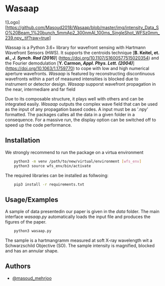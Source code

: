 
# Wasaap


![Logo][https://github.com/Masoud2018/Wasaap/blob/master/img/intensity_Data_SO%20Beam_1%20bunch_5mmAp2_300nmAl_100ms_SingleShot_WFSz0mm_239.npy_.tif?raw=true]


Wassap is a Python 3.6+ library for wavefront sensing with 
Hartmann Wavefront Sensors (HWS). It supports the centroids technique
[**B. Keitel, et. al., _J. Synch. Rad (2016)_**] (https://doi.org/10.1107/S1600577515020354) and 
the Fourier demodulation [**Y. Carmon, _Appl. Phys. Lett. (2004)_**] (https://doi.org/10.1063/1.1759770)
to cope with low and high numerical aperture wavefronts.
_Wasaap_ is featured by reconstructing discontinuous wavefronts 
within a part of measured intensities is blocked due to instrument or detector design.
_Wasaap_ supporst wavefront propagation in the near, intermediare and far field


Due to its composable structure, it plays well with 
others and can be integrated easily. _Wasaap_ outputs the complex wave field that
can be used as the input of any propagation based codes. 
A input must be as '.npy' formatted. The packages calles all the data 
in a given folder in a consequence. For a massive run,
the display option can be switched off to speed up the code performance.





## Installation



We strongly recommend to run the package on a virtua environment


```bash
    python3 -m venv /path/to/new/virtual/environment [wfs_env]
    python3 source wfs_env/bin/activate
```

The required libraries can be installed as follwoing:


```bash
    pip3 install -r requirements.txt
```  
## Usage/Examples


A sample of data presentedin our paper is given in the _data_ folder. 
The main interface _wasaap.py_ automatically loads the input file and
produces the figures of the paper. 

```python
    python3 wasaap.py
```

The sample is a hartmangramm measured at soft X-ray wavelength 
wit a Schwarzschild Objective (SO). The sample intensity is magnified,
blocked and has an annular shape. 
## Authors

- [@masoud_mehrjoo](https://www.linkedin.com/in/masoud-mehrjoo-232384141/)

